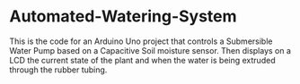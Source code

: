 # Automated-Watering-System
This is the code for an Arduino Uno project that controls a Submersible Water Pump based on a Capacitive Soil moisture sensor. Then displays on a LCD the current state of the plant and when the water is being extruded through the rubber tubing.
